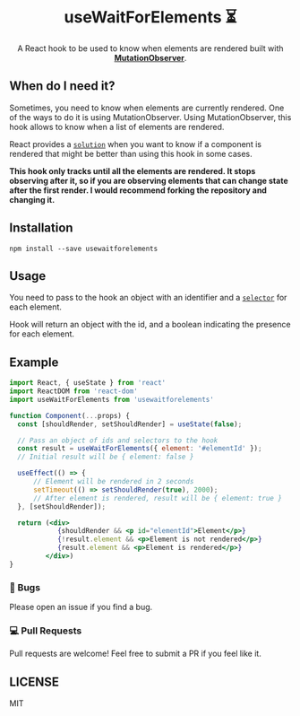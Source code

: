 <div align="center">
<h1>useWaitForElements ⏳</h1>

<p>
A React hook to be used to know when elements are rendered built with 
<a href="https://developer.mozilla.org/en-US/docs/Web/API/MutationObserver">
<strong>MutationObserver</a></strong>.
</p>

</div>

## When do I need it?

Sometimes, you need to know when elements are currently rendered. One of the ways to do it is using MutationObserver. Using MutationObserver, this hook allows to know when a list of elements are rendered. 

React provides a [`solution`](https://reactjs.org/docs/hooks-faq.html#how-can-i-measure-a-dom-node) when you want to know if a component is rendered that might be better than using this hook in some cases.

**This hook only tracks until all the elements are rendered. It stops observing after it, so if you are observing elements that can change state after the first render. I would recommend forking the repository and changing it.**

## Installation

```shell
npm install --save usewaitforelements
```

## Usage

You need to pass to the hook an object with an identifier and a [`selector`](https://developer.mozilla.org/en-US/docs/Learn/CSS/Building_blocks/Selectors) for each element.

Hook will return an object with the id, and a boolean indicating the presence for each element.

## Example

```jsx
import React, { useState } from 'react'
import ReactDOM from 'react-dom'
import useWaitForElements from 'usewaitforelements'

function Component(...props) {
  const [shouldRender, setShouldRender] = useState(false);

  // Pass an object of ids and selectors to the hook
  const result = useWaitForElements({ element: '#elementId' });
  // Initial result will be { element: false }

  useEffect(() => {
      // Element will be rendered in 2 seconds
      setTimeout(() => setShouldRender(true), 2000);
      // After element is rendered, result will be { element: true }
  }, [setShouldRender]);

  return (<div>
            {shouldRender && <p id="elementId">Element</p>}
            {!result.element && <p>Element is not rendered</p>}
            {result.element && <p>Element is rendered</p>}
         </div>)
}
```

### 🐛 Bugs

Please open an issue if you find a bug.

### 💻 Pull Requests

Pull requests are welcome! Feel free to submit a PR if you feel like it.

## LICENSE
MIT